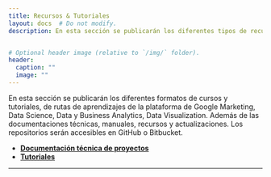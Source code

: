 ```yaml
---
title: Recursos & Tutoriales
layout: docs  # Do not modify.
description: En esta sección se publicarán los diferentes tipos de recursos, materiales audio, vídeo tutoriales, repositorios en git, pdf y rutas de aprendizajes.


# Optional header image (relative to `/img/` folder).
header:
  caption: ""
  image: ""
---
```


En esta sección se publicarán los diferentes formatos de cursos y tutoriales, de rutas de aprendizajes de la plataforma de Google Marketing, Data Science, Data y Business Analytics, Data Visualization. Además de las documentaciones técnicas, manuales, recursos y actualizaciones. Los repositorios serán accesibles en GitHub o Bitbucket.

- **[Documentación técnica de proyectos](/proyectos/)**
- **[Tutoriales](../tutoriales/)**

***
